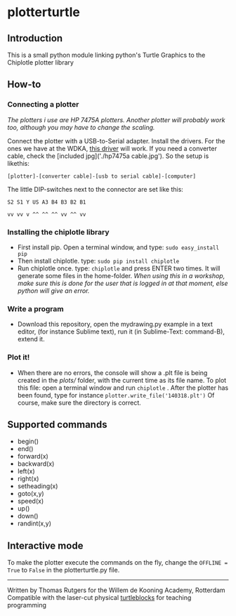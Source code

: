 # plotterturtle

## Introduction

This is a small python module linking python's Turtle Graphics to the Chiplotle plotter library

## How-to

### Connecting a plotter
*The plotters i use are HP 7475A plotters. Another plotter will probably work too, although you may have to change the scaling.*

Connect the plotter with a USB-to-Serial adapter. Install the drivers. For the ones we have at the WDKA, [this driver](http://www.prolific.com.tw/US/ShowProduct.aspx?pcid=41) will work. If you need a converter cable, check the [included jpg]('./hp7475a cable.jpg').
So the setup is likethis:

`[plotter]-[converter cable]-[usb to serial cable]-[computer]`

The little DIP-switches next to the connector are set like this:

`S2 S1 Y US A3 B4 B3 B2 B1`

`vv vv v ^^ ^^ ^^ vv ^^ vv`

### Installing the chiplotle library
* First install pip. Open a terminal window, and type: `sudo easy_install pip`
* Then install chiplotle. type: `sudo pip install chiplotle`
* Run chiplotle once. type: `chiplotle` and press ENTER two times. It will generate some files in the home-folder. *When using this in a workshop, make sure this is done for the user that is logged in at that moment, else python will give an error.*
### Write a program
* Download this repository, open the mydrawing.py example in a text editor, (for instance Sublime text), run it (in Sublime-Text: command-B), extend it.
### Plot it!
* When there are no errors, the console will show a .plt file is being created in the *plots/* folder, with the current time as its file name. To plot this file: open a terminal window and run `chiplotle` . After the plotter has been found, type for instance `plotter.write_file('140318.plt')` Of course, make sure the directory is correct.

## Supported commands
* begin()
* end()
* forward(x)
* backward(x)
* left(x)
* right(x)
* setheading(x)
* goto(x,y)
* speed(x)
* up()
* down()
* randint(x,y)

## Interactive mode

To make the plotter execute the commands on the fly, change the `OFFLINE = True` to `False` in the plotterturtle.py file.

---

Written by Thomas Rutgers for the Willem de Kooning Academy, Rotterdam
Compatible with the laser-cut physical [turtleblocks](http://www.github.com/mywdka/turtleblocks/) for teaching programming
